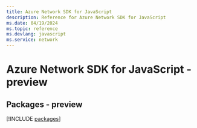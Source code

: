 ```yaml
---
title: Azure Network SDK for JavaScript
description: Reference for Azure Network SDK for JavaScript
ms.date: 04/19/2024
ms.topic: reference
ms.devlang: javascript
ms.service: network
---
```

# Azure Network SDK for JavaScript - preview
## Packages - preview
[!INCLUDE [packages](network-index.md)]
